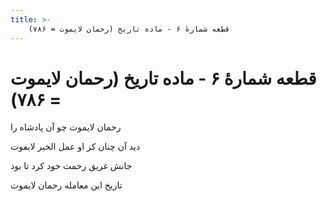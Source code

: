 ```yaml
---
title: >-
    قطعه شمارهٔ ۶ - ماده تاریخ (رحمان لایموت = ۷۸۶)
---
```

# قطعه شمارهٔ ۶ - ماده تاریخ (رحمان لایموت = ۷۸۶)

<div class="b" id="bn1"><div class="m1"><p>رحمان لایموت چو آن پادشاه را</p></div>
<div class="m2"><p>دید آن چنان کز او عمل الخیر لایفوت</p></div></div>
<div class="b" id="bn2"><div class="m1"><p>جانش غریق رحمت خود کرد تا بود</p></div>
<div class="m2"><p>تاریخ این معامله رحمان لایموت</p></div></div>